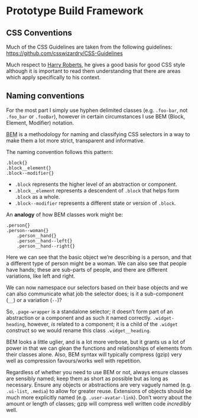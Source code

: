
Prototype Build Framework
=========================


CSS Conventions
---------------

Much of the CSS Guidelines are taken from the following guidelines:
<https://github.com/csswizardry/CSS-Guidelines>

Much respect to [Harry Roberts](http://csswizardry.com/), he gives a good basis for good CSS style although
it is important to read them understanding that there are areas which apply
specifically to his context.

## Naming conventions

For the most part I simply use hyphen delimited classes (e.g. `.foo-bar`, not
`.foo_bar` or `.fooBar`), however in certain circumstances I use BEM (Block,
Element, Modifier) notation.

<abbr title="Block, Element, Modifier">BEM</abbr> is a methodology for naming
and classifying CSS selectors in a way to make them a lot more strict,
transparent and informative.

The naming convention follows this pattern:

    .block{}
    .block__element{}
    .block--modifier{}

* `.block` represents the higher level of an abstraction or component.
* `.block__element` represents a descendent of `.block` that helps form `.block`
  as a whole.
* `.block--modifier` represents a different state or version of `.block`.

An **analogy** of how BEM classes work might be:

    .person{}
    .person--woman{}
        .person__hand{}
        .person__hand--left{}
        .person__hand--right{}

Here we can see that the basic object we’re describing is a person, and that a
different type of person might be a woman. We can also see that people have
hands; these are sub-parts of people, and there are different variations,
like left and right.

We can now namespace our selectors based on their base objects and we can also
communicate what job the selector does; is it a sub-component (`__`) or a
variation (`--`)?

So, `.page-wrapper` is a standalone selector; it doesn’t form part of an
abstraction or a component and as such it named correctly. `.widget-heading`,
however, _is_ related to a component; it is a child of the `.widget` construct
so we would rename this class `.widget__heading`.

BEM looks a little uglier, and is a lot more verbose, but it grants us a lot of
power in that we can glean the functions and relationships of elements from
their classes alone. Also, BEM syntax will typically compress (gzip) very well
as compression favours/works well with repetition.

Regardless of whether you need to use BEM or not, always ensure classes are
sensibly named; keep them as short as possible but as long as necessary. Ensure
any objects or abstractions are very vaguely named (e.g. `.ui-list`, `.media`)
to allow for greater reuse. Extensions of objects should be much more explicitly
named (e.g. `.user-avatar-link`). Don’t worry about the amount or length of
classes; gzip will compress well written code _incredibly_ well.

